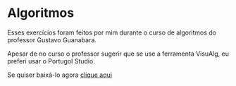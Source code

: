 # Algoritmos
 Esses exercícios foram feitos por mim durante o curso de algoritmos do professor Gustavo Guanabara.

 Apesar de no curso o professor sugerir que se use a ferramenta VisuAlg, eu preferi usar o Portugol Studio.

 Se quiser baixá-lo agora [clique aqui](http://lite.acad.univali.br/portugol/)
 
